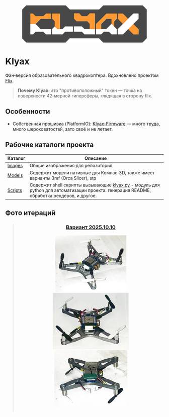 <div align="center">

<img src="./Images/Klyax-Logo.png" height="120">

</div>

# Klyax

Фан‑версия образовательного квадрокоптера. Вдохновлено проектом [Flix](https://github.com/okalachev/flix).

> **Почему Klyax:** это "противоположный" токен — точка на поверхности 42‑мерной гиперсферы, глядящая в сторону flix.

## Особенности

- Собственная прошивка (PlatformIO): [Klyax-Firmware](./Klyax-Firmware) — много труда, много шероховатостей, зато своё и не летает.

## Рабочие каталоги проекта

| Каталог              | Описание                                                                                                                                                        |
|----------------------|-----------------------------------------------------------------------------------------------------------------------------------------------------------------|
| [Images](./Images)   | Общие изображения для репозитория                                                                                                                               |
| [Models](./Models)   | Содержит модели нативные для Компас‑3D, также имеет варианты 3mf (Orca Slicer), stp                                                                             |
| [Scripts](./Scripts) | Содержит shell скрипты вызывающие [klyax.py](./Scripts/klyax.py) - модуль для python для автоматизации проекта: генерация README, обработка рендеров, и другое. |

## Фото итераций

<div align="center">
<blockquote>

### [Вариант 2025.10.10](Images/Klyax/2025.10.10)

<table>

<tr>
<img src="./Images/Klyax/2025.10.10/0.jpg" height="180">
</tr>

<tr>
<img src="./Images/Klyax/2025.10.10/1.jpg" height="180">
</tr>

<tr>
<img src="./Images/Klyax/2025.10.10/2.jpg" height="180">
</tr>

</table>

</blockquote>
</div>
